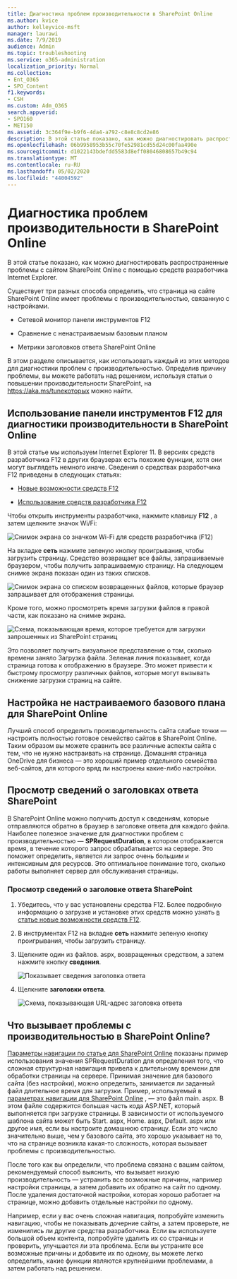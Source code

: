 ```yaml
---
title: Диагностика проблем производительности в SharePoint Online
ms.author: kvice
author: kelleyvice-msft
manager: laurawi
ms.date: 7/9/2019
audience: Admin
ms.topic: troubleshooting
ms.service: o365-administration
localization_priority: Normal
ms.collection:
- Ent_O365
- SPO_Content
f1.keywords:
- CSH
ms.custom: Adm_O365
search.appverid:
- SPO160
- MET150
ms.assetid: 3c364f9e-b9f6-4da4-a792-c8e8c8cd2e86
description: В этой статье показано, как можно диагностировать распространенные проблемы с сайтом SharePoint Online с помощью средств разработчика Internet Explorer.
ms.openlocfilehash: 06b9958953b55c70fe52981cd55d24c00faa490e
ms.sourcegitcommit: d1022143bdefdd5583d8eff08046808657b49c94
ms.translationtype: MT
ms.contentlocale: ru-RU
ms.lasthandoff: 05/02/2020
ms.locfileid: "44004592"
---
```

# <a name="diagnosing-performance-issues-with-sharepoint-online"></a>Диагностика проблем производительности в SharePoint Online

В этой статье показано, как можно диагностировать распространенные проблемы с сайтом SharePoint Online с помощью средств разработчика Internet Explorer.
  
Существует три разных способа определить, что страница на сайте SharePoint Online имеет проблемы с производительностью, связанную с настройками.
  
- Сетевой монитор панели инструментов F12

- Сравнение с ненастраиваемым базовым планом

- Метрики заголовков ответа SharePoint Online

В этом разделе описывается, как использовать каждый из этих методов для диагностики проблем с производительностью. Определив причину проблемы, вы можете работать над решением, используя статьи о повышении производительности SharePoint, на https://aka.ms/tuneкоторых можно найти.
  
## <a name="using-the-f12-tool-bar-to-diagnose-performance-in-sharepoint-online"></a>Использование панели инструментов F12 для диагностики производительности в SharePoint Online
<a name="F12ToolInfo"> </a>

В этой статье мы используем Internet Explorer 11. В версиях средств разработчика F12 в других браузерах есть похожие функции, хотя они могут выглядеть немного иначе. Сведения о средствах разработчика F12 приведены в следующих статьях:
  
- [Новые возможности средств F12](https://go.microsoft.com/fwlink/p/?LinkId=522545)

- [Использование средств разработчика F12](https://go.microsoft.com/fwlink/p/?LinkId=522546)

Чтобы открыть инструменты разработчика, нажмите клавишу **F12** , а затем щелкните значок Wi/Fi:
  
![Снимок экрана со значком Wi-Fi для средств разработчика (F12)](media/27acacbb-5688-459a-aa2f-5c8c5f17b76e.png)
  
На вкладке **сеть** нажмите зеленую кнопку проигрывания, чтобы загрузить страницу. Средство возвращает все файлы, запрашиваемые браузером, чтобы получить запрашиваемую страницу. На следующем снимке экрана показан один из таких списков.
  
![Снимок экрана со списком возвращенных файлов, которые браузер запрашивает для отображения страницы.](media/247a9422-76da-4b0c-bed3-ce77b05e4560.png)
  
Кроме того, можно просмотреть время загрузки файлов в правой части, как показано на снимке экрана.
  
![Схема, показывающая время, которое требуется для загрузки запрошенных из SharePoint страниц](media/d71ad1fa-9018-4fae-82eb-c1838e7db0ff.png)
  
Это позволяет получить визуальное представление о том, сколько времени заняло Загрузка файла. Зеленая линия показывает, когда страница готова к отображению в браузере. Это может привести к быстрому просмотру различных файлов, которые могут вызывать снижение загрузки страниц на сайте.
  
## <a name="setting-up-a-non-customized-baseline-for-sharepoint-online"></a>Настройка не настраиваемого базового плана для SharePoint Online
<a name="F12ToolInfo"> </a>

Лучший способ определить производительность сайта слабые точки — настроить полностью готовое семейство сайтов в SharePoint Online. Таким образом вы можете сравнить все различные аспекты сайта с тем, что не нужно настраивать на странице. Домашняя страница OneDrive для бизнеса — это хороший пример отдельного семейства веб-сайтов, для которого вряд ли настроены какие-либо настройки.
  
## <a name="viewing-sharepoint-response-header-information"></a>Просмотр сведений о заголовках ответа SharePoint
<a name="F12ToolInfo"> </a>

В SharePoint Online можно получить доступ к сведениям, которые отправляются обратно в браузер в заголовке ответа для каждого файла. Наиболее полезное значение для диагностики проблем с производительностью — **SPRequestDuration**, в котором отображается время, в течение которого запрос обрабатывается на сервере. Это поможет определить, является ли запрос очень большим и интенсивным для ресурсов. Это оптимальное понимание того, сколько работы выполняет сервер для обслуживания страницы.

### <a name="to-view-sharepoint-response-header-information"></a>Просмотр сведений о заголовке ответа SharePoint
  
1. Убедитесь, что у вас установлены средства F12. Более подробную информацию о загрузке и установке этих средств можно узнать [в статье новые возможности средств F12](https://go.microsoft.com/fwlink/p/?LinkId=522545).

2. В инструментах F12 на вкладке **сеть** нажмите зеленую кнопку проигрывания, чтобы загрузить страницу.

3. Щелкните один из файлов. aspx, возвращенных средством, а затем нажмите кнопку **сведения**.

    ![Показывает сведения заголовка ответа](media/1f8a044a-caf8-4613-be2b-7e064141ac8a.png)
  
4. Щелкните **заголовки ответа**.

    ![Схема, показывающая URL-адрес заголовка ответа](media/efc7076e-447e-447e-882a-ae3aa721e2c3.png)
  
## <a name="whats-causing-performance-issues-in-sharepoint-online"></a>Что вызывает проблемы с производительностью в SharePoint Online?
<a name="F12ToolInfo"> </a>

[Параметры навигации по статье для SharePoint Online](navigation-options-for-sharepoint-online.md) показаны пример использования значения SPRequestDuration для определения того, что сложная структурная навигация привела к длительному времени для обработки страницы на сервере. Принимая значение для базового сайта (без настройки), можно определить, занимается ли заданный файл длительное время для загрузки. Пример, используемый в [параметрах навигации для SharePoint Online](navigation-options-for-sharepoint-online.md) , — это файл main. aspx. В этом файле содержится большая часть кода ASP.NET, который выполняется при загрузке страницы. В зависимости от используемого шаблона сайта может быть Start. aspx, Home. aspx, Default. aspx или другое имя, если вы настроите домашнюю страницу. Если это число значительно выше, чем у базового сайта, это хорошо указывает на то, что на странице возникла какая-то сложность, которая вызывает проблемы с производительностью.
  
После того как вы определили, что проблема связана с вашим сайтом, рекомендуемый способ выяснить, что вызывает низкую производительность — устранить все возможные причины, например настройки страницы, а затем добавить их обратно на сайт по одному. После удаления достаточной настройки, которая хорошо работает на странице, можно добавить отдельные настройки по одному.
  
Например, если у вас очень сложная навигация, попробуйте изменить навигацию, чтобы не показывать дочерние сайты, а затем проверьте, не изменились ли другие средства разработчика. Если вы используете большой объем контента, попробуйте удалить их со страницы и проверить, улучшается ли эта проблема. Если вы устраните все возможные причины и добавите их по одному, вы можете легко определить, какие функции являются крупнейшими проблемами, а затем работать над решением.
